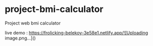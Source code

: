 # project-bmi-calculator
Project web bmi calculator

live demo : https://frolicking-belekoy-3e58e1.netlify.app/![Uploading image.png…]()

